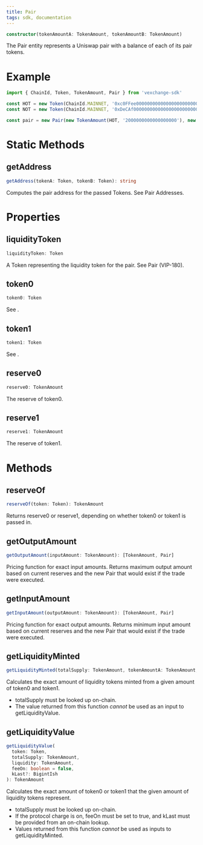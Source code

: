 ```yaml
---
title: Pair
tags: sdk, documentation
---
```


```typescript
constructor(tokenAmountA: TokenAmount, tokenAmountB: TokenAmount)
```

The Pair entity represents a Uniswap pair with a balance of each of its pair tokens.

# Example

```typescript
import { ChainId, Token, TokenAmount, Pair } from 'vexchange-sdk'

const HOT = new Token(ChainId.MAINNET, '0xc0FFee0000000000000000000000000000000000', 18, 'HOT', 'Caffeine')
const NOT = new Token(ChainId.MAINNET, '0xDeCAf00000000000000000000000000000000000', 18, 'NOT', 'Caffeine')

const pair = new Pair(new TokenAmount(HOT, '2000000000000000000'), new TokenAmount(NOT, '1000000000000000000'))
```

# Static Methods

## getAddress

```typescript
getAddress(tokenA: Token, tokenB: Token): string
```

Computes the pair address for the passed <Link to='/docs/v2/SDK/token'>Token</Link>s. See <Link to='/docs/v2/javascript-SDK/getting-pair-addresses/'>Pair Addresses</Link>.

# Properties

## liquidityToken

```typescript
liquidityToken: Token
```

A Token representing the liquidity token for the pair. See <Link to='/docs/v2/smart-contracts/pair-vip-180'>Pair (VIP-180)</Link>.

## token0

```typescript
token0: Token
```

See <Link to='/docs/v2/smart-contracts/pair/#token0'></Link>.

## token1

```typescript
token1: Token
```

See <Link to='/docs/v2/smart-contracts/pair/#token1'></Link>.

## reserve0

```typescript
reserve0: TokenAmount
```

The reserve of token0.

## reserve1

```typescript
reserve1: TokenAmount
```

The reserve of token1.

# Methods

## reserveOf

```typescript
reserveOf(token: Token): TokenAmount
```

Returns reserve0 or reserve1, depending on whether token0 or token1 is passed in.

## getOutputAmount

```typescript
getOutputAmount(inputAmount: TokenAmount): [TokenAmount, Pair]
```

Pricing function for exact input amounts. Returns maximum output amount based on current reserves and the new Pair that would exist if the trade were executed.

## getInputAmount

```typescript
getInputAmount(outputAmount: TokenAmount): [TokenAmount, Pair]
```

Pricing function for exact output amounts. Returns minimum input amount based on current reserves and the new Pair that would exist if the trade were executed.

## getLiquidityMinted

```typescript
getLiquidityMinted(totalSupply: TokenAmount, tokenAmountA: TokenAmount, tokenAmountB: TokenAmount): TokenAmount
```

Calculates the exact amount of liquidity tokens minted from a given amount of token0 and token1.

- totalSupply must be looked up on-chain.
- The value returned from this function _cannot_ be used as an input to getLiquidityValue.

## getLiquidityValue

```typescript
getLiquidityValue(
  token: Token,
  totalSupply: TokenAmount,
  liquidity: TokenAmount,
  feeOn: boolean = false,
  kLast?: BigintIsh
): TokenAmount
```

Calculates the exact amount of token0 or token1 that the given amount of liquidity tokens represent.

- totalSupply must be looked up on-chain.
- If the protocol charge is on, feeOn must be set to true, and kLast must be provided from an on-chain lookup.
- Values returned from this function _cannot_ be used as inputs to getLiquidityMinted.
